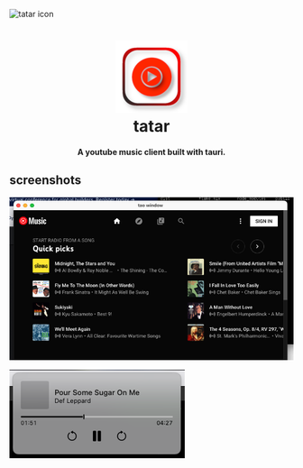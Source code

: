 <p>

</p>

![tatar icon]()

<h1 align="center">
    <img src="./src-tauri/icons/tatar_128x128.png" width=128 height=128/><br>
    tatar
</h1>

<h4 align="center">
    A youtube music client built with tauri.
</h4>

## screenshots

![screenshot](./screenshots/1.png)

![screenshot](./screenshots/2.png)
